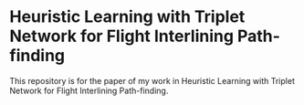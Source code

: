 # Heuristic Learning with Triplet Network for Flight Interlining Path-finding

This repository is for the paper of my work in Heuristic Learning with Triplet Network for Flight Interlining Path-finding.
